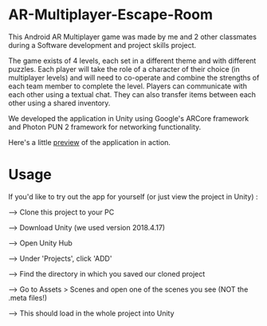 # AR-Multiplayer-Escape-Room
This Android AR Multiplayer game was made by me and 2 other classmates during a Software development and project skills project. 

The game exists of 4 levels, each set in a different theme and with different puzzles. Each player will take the role of a character of their choice (in multiplayer levels) and will need to co-operate and combine the strengths of each team member to complete the level. Players can communicate with each other using a textual chat. They can also transfer items between each other using a shared inventory.

We developed the application in Unity using Google's ARCore framework and Photon PUN 2 framework for networking functionality.

Here's a little [preview](https://www.youtube.com/watch?v=MD2tUd2vk1c&t=) of the application in action.

# Usage
If you'd like to try out the app for yourself (or just view the project in Unity) : 

--> Clone this project to your PC 

--> Download Unity (we used version 2018.4.17) 

--> Open Unity Hub 

--> Under 'Projects', click 'ADD' 

--> Find the directory in which you saved our cloned project 

--> Go to Assets > Scenes and open one of the scenes you see (NOT the .meta files!) 

--> This should load in the whole project into Unity
